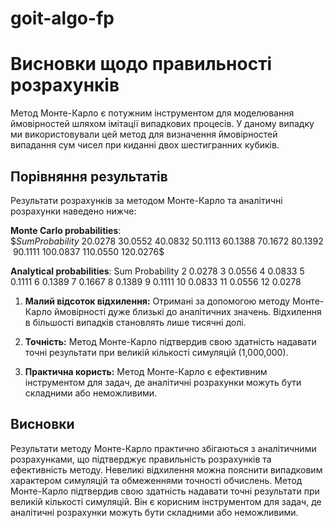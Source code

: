 # goit-algo-fp
 
# Висновки щодо правильності розрахунків
Метод Монте-Карло є потужним інструментом для моделювання ймовірностей шляхом імітації випадкових процесів. У даному випадку ми використовували цей метод для визначення ймовірностей випадання сум чисел при киданні двох шестигранних кубиків.

## Порівняння результатів
Результати розрахунків за методом Монте-Карло та аналітичні розрахунки наведено нижче:

**Monte Carlo probabilities**:\
$$Sum	Probability\
2   	0.0278\
3	    0.0552\
4	    0.0832\
5	    0.1113\
6	    0.1388\
7	    0.1672\
8	    0.1392\
9	    0.1111\
10	    0.0837\
11	    0.0550\
12	    0.0276\$$

**Analytical probabilities**:
Sum	Probability
2	0.0278
3	0.0556
4	0.0833
5	0.1111
6	0.1389
7	0.1667
8	0.1389
9	0.1111
10	0.0833
11	0.0556
12	0.0278

1. **Малий відсоток відхилення:** Отримані за допомогою методу Монте-Карло ймовірності дуже близькі до аналітичних значень. Відхилення в більшості випадків становлять лише тисячні долі.

2. **Точність:** Метод Монте-Карло підтвердив свою здатність надавати точні результати при великій кількості симуляцій (1,000,000).

3. **Практична користь:** Метод Монте-Карло є ефективним інструментом для задач, де аналітичні розрахунки можуть бути складними або неможливими.

## Висновки
Результати методу Монте-Карло практично збігаються з аналітичними розрахунками, що підтверджує правильність розрахунків та ефективність методу. Невеликі відхилення можна пояснити випадковим характером симуляцій та обмеженнями точності обчислень. Метод Монте-Карло підтвердив свою здатність надавати точні результати при великій кількості симуляцій. Він є корисним інструментом для задач, де аналітичні розрахунки можуть бути складними або неможливими.